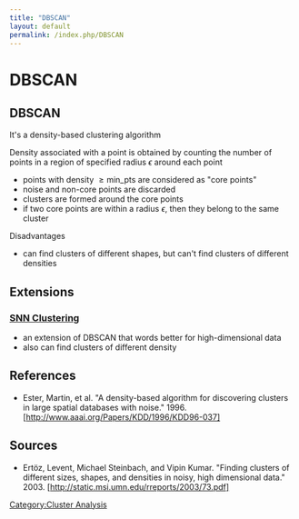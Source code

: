 ```yaml
---
title: "DBSCAN"
layout: default
permalink: /index.php/DBSCAN
---
```


# DBSCAN

<!-- stub -->

## DBSCAN
It's a density-based clustering algorithm


Density associated with a point is obtained by counting the number of points in a region of specified radius $\epsilon$ around each point 
- points with density $\geqslant \text{min_pts}$ are considered as "core points"
- noise and non-core points are discarded 
- clusters are formed around the core points 
- if two core points are within a radius $\epsilon$, then they belong to the same cluster



Disadvantages
- can find clusters of different shapes, but can't find clusters of different densities


## Extensions
### [SNN Clustering](SNN_Clustering)
- an extension of DBSCAN that words better for high-dimensional data
- also can find clusters of different density


## References
- Ester, Martin, et al. "A density-based algorithm for discovering clusters in large spatial databases with noise." 1996. [http://www.aaai.org/Papers/KDD/1996/KDD96-037]

## Sources
- Ertöz, Levent, Michael Steinbach, and Vipin Kumar. "Finding clusters of different sizes, shapes, and densities in noisy, high dimensional data." 2003. [http://static.msi.umn.edu/rreports/2003/73.pdf]

[Category:Cluster Analysis](Category_Cluster_Analysis)